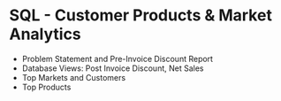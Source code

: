 # SQL - Customer Products & Market Analytics


- Problem Statement and Pre-Invoice Discount Report
- Database Views: Post Invoice Discount, Net Sales
- Top Markets and Customers
- Top Products
